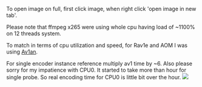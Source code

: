 To open image on full, first click image, when right click 'open image in new tab'.

Please note that ffmpeg x265 were using whole cpu having load of ~1100% on 12 threads system.

To match in terms of cpu utilization and speed, for Rav1e and AOM I was using [Av1an](https://github.com/master-of-zen/Av1an). 

For single encoder instance reference multiply av1 time by ~6.
Also please sorry for my impatience with CPU0. It started to take more than hour for single probe. So real encoding time for CPU0 is little bit over the hour.
![](https://github.com/master-of-zen/AV1-benchmarks/blob/master/06.05.2020%20AOM%20RAV1E%20X265/Figure_1.png)
